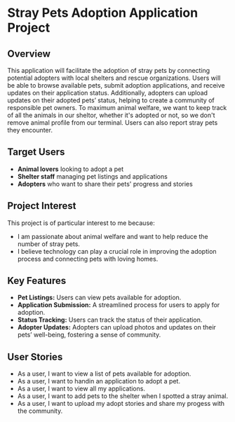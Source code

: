 # Stray Pets Adoption Application Project

## Overview
This application will facilitate the adoption of stray pets by connecting potential adopters with local shelters and rescue organizations. Users will be able to browse available pets, submit adoption applications, and receive updates on their application status. Additionally, adopters can upload updates on their adopted pets’ status, helping to create a community of responsible pet owners. To maximum animal welfare, we want to keep track of all the animals in our sheltor, whether it's adopted or not, so we don't remove animal profile from our terminal. Users can also report stray pets they encounter.

## Target Users
- **Animal lovers** looking to adopt a pet
- **Shelter staff** managing pet listings and applications
- **Adopters** who want to share their pets' progress and stories

## Project Interest
This project is of particular interest to me because:
- I am passionate about animal welfare and want to help reduce the number of stray pets.
- I believe technology can play a crucial role in improving the adoption process and connecting pets with loving homes.

## Key Features
- **Pet Listings:** Users can view pets available for adoption.
- **Application Submission:** A streamlined process for users to apply for adoption.
- **Status Tracking:** Users can track the status of their application.
- **Adopter Updates:** Adopters can upload photos and updates on their pets’ well-being, fostering a sense of community.

## User Stories
- As a user, I want to view a list of pets available for adoption.
- As a user, I want to handin an application to adopt a pet.
- As a user, I want to view all my applications.
- As a user, I want to add pets to the shelter when I spotted a stray animal.
- As a user, I want to upload my adopt stories and share my progess with the community.
